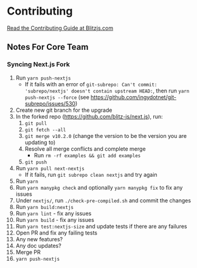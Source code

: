 # Contributing

[Read the Contributing Guide at Blitzjs.com](https://blitzjs.com/docs/contributing)

## Notes For Core Team

### Syncing Next.js Fork

1. Run `yarn push-nextjs`
   - If it fails with an error of `git-subrepo: Can't commit: 'subrepo/nextjs' doesn't contain upstream HEAD:`, then run `yarn push-nextjs --force` (see https://github.com/ingydotnet/git-subrepo/issues/530)
2. Create new git branch for the upgrade
3. In the forked repo (https://github.com/blitz-js/next.js), run:
   1. `git pull`
   2. `git fetch --all`
   3. `git merge v10.2.0` (change the version to be the version you are updating to)
   4. Resolve all merge conflicts and complete merge
      - Run `rm -rf examples && git add examples`
   5. `git push`
4. Run `yarn pull next-nextjs`
   - If it fails, run `git subrepo clean nextjs` and try again
5. Run `yarn`
6. Run `yarn manypkg check` and optionally `yarn manypkg fix` to fix any issues
7. Under `nextjs/`, run `./check-pre-compiled.sh` and commit the changes
8. Run `yarn build:nextjs`
9. Run `yarn lint` - fix any issues
10. Run `yarn build` - fix any issues
11. Run `yarn test:nextjs-size` and update tests if there are any failures
12. Open PR and fix any failing tests
13. Any new features?
14. Any doc updates?
15. Merge PR
16. `yarn push-nextjs`
